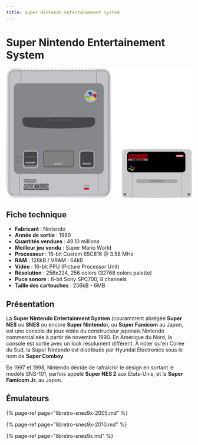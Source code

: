 ```yaml
---
title: Super Nintendo Entertainement System
---
```


# Super Nintendo Entertainement System

![](./super-nintendo-entertainement-system/image%20%2871%29.png)

## Fiche technique

* **Fabricant** : Nintendo
* **Année de sortie** : 1990
* **Quantités vendues** : 49.10 millions
* **Meilleur jeu vendu** : Super Mario World
* **Processeur** : 16-bit Custom 65C816 @ 3.58 MHz
* **RAM** : 128kB / VRAM : 64kB
* **Vidéo** : 16-bit PPU \(Picture Processor Unit\)
* **Résolution** : 256x224, 256 colors \(32768 colors palette\)
* **Puce sonore** : 8-bit Sony SPC700, 8 channels
* **Taille des cartouches** : 256kB - 6MB

## Présentation

La **Super Nintendo Entertainment System** \(couramment abrégée **Super NES** ou **SNES** ou encore **Super Nintendo**\), ou **Super Famicom**  au Japon, est une console de jeux vidéo du constructeur japonais Nintendo commercialisée à partir de novembre 1990. En Amérique du Nord, la console est sortie avec un look résolument différent. À noter qu'en Corée du Sud, la Super Nintendo est distribuée par Hyundai Electronics sous le nom de **Super Comboy**.

En 1997 et 1998, Nintendo décide de rafraîchir le design en sortant le modèle SNS-101, parfois appelé **Super NES 2** aux États-Unis, et la **Super Famicom Jr.** au Japon.

## Émulateurs

{% page-ref page="libretro-snes9x-2005.md" %}

{% page-ref page="libretro-snes9x-2010.md" %}

{% page-ref page="libretro-snes9x.md" %}

